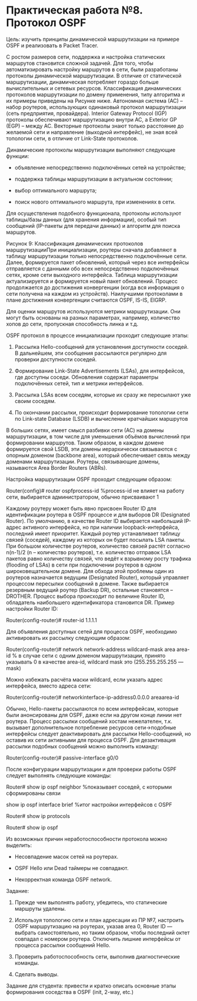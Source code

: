 # Практическая работа №8 . Протокол OSPF

Цель: изучить принципы динамической маршрутизации на примере OSPF и реализовать в Packet Tracer.

С ростом размеров сети, поддержка и настройка статических маршрутов становится сложной задачей. Для того, чтобы автоматизировать настройку маршрутов в сети, были разработаны протоколы динамической маршрутизации. В отличие от статической маршрутизации, динамическая потребляет гораздо больше вычислительных и сетевых ресурсов. Классификация динамических протоколов маршрутизации по домену применения, типу алгоритма и их примеры приведены на Рисунке ниже. Автономная система \(АС\) – набор роутеров, использующих одинаковый протокол маршрутизации \(сеть предприятия, провайдера\). Interior Gateway Protocol \(IGP\) протоколы обеспечивают маршрутизацию внутри АС, а Exterior GP \(EGP\) – между АС. Векторные протоколы знают только расстояние до желаемой сети и направление \(выходной интерфейс\), не зная всей топологии сети, в отличие от Link-State протоколов.

Динамические протоколы маршрутизации выполняют следующие функции:

* объявление непосредственно подключённых сетей на устройстве;

* поддержка таблицы маршрутизации в актуальном состоянии;

* выбор оптимального маршрута;

* поиск нового оптимального маршрута, при изменениях в сети.

Для осуществления подобного функционала, протоколы используют таблицы/базы данных \(для хранения информации\), особый тип сообщений \(IP-пакеты для передачи данных\) и алгоритм для поиска маршрутов.

Рисунок 9: Классификация динамических протоколов маршрутизацииПри инициализации, роутеры сначала добавляют в таблицу маршрутизации только непосредственно подключённые сети. Далее, формируется пакет обновлений, который через все интерфейсы отправляется с данными обо всех непосредственно подключённых сетях, кроме сети выходного интерфейса. Таблица маршрутизации актуализируется и формируется новый пакет обновлений. Процесс продолжается до достижения конвергенции \(когда вся информация о сети получена на каждом из устройств\). Наилучшими протоколами в плане достижения конвергенции считаются OSPF, IS-IS, EIGRP.

Для оценки маршрутов используются метрики маршрутизации. Они могут быть основаны на разных параметрах, например, количество хопов до сети, пропускная способность линка и т.д.

OSPF протокол в процессе инициализации проходит следующие этапы:

1. Рассылка Hello-сообщений для установления доступности соседей. В дальнейшем, эти сообщения рассылаются регулярно для проверки доступности соседей.

2. Формирование Link-State Advertisements \(LSAs\), для интерфейсов, где доступны соседи. Обновления содержат параметры подключённых сетей, тип и метрики интерфейсов.

3. Рассылка LSAs всем соседям, которые их сразу же пересылают уже своим соседям.

4. По окончании рассылки, происходит формирование топологии сети по Link-state Database \(LSDB\) и вычисление кратчайших маршрутов

В больших сетях, имеет смысл разбивки сети \(АС\) на домены маршрутизации, в том числе для уменьшения объёмов вычислений при формировании маршрутов. Таким образом, в каждом домене формируется свой LSDB, эти домены иерархически связываются с опорным доменом \(backbone area\), который обеспечивает связь между доменами маршрутизации. Роутеры, связывающие домены, называются Area Border Routers \(ABRs\).

Настройка маршрутизации OSPF проходит следующим образом:

Router\(config\)\# router ospfprocess-id %process-id не влияет на работу сети, выбирается администратором, обычно присваивают 1

Каждому роутеру может быть явно присвоен Router ID для идентификации роутера в OSPF процессе и для выборов DR \(Designated Router\). По умолчанию, в качестве Router ID выбирается наибольший IP-адрес активного интерфейса, но при наличии loopback-интерфейса, последний имеет приоритет. Каждый роутер устанавливает таблицу связей \(соседей\), каждому из которых он будет посылать LSA пакеты. При большом количестве роутеров, количество связей растёт согласно n\(n-1\)/2 \(n – количество роутеров\), т.е. количество отправок LSA пакетов равно количеству связей, что ведёт к взрывному росту трафика \(flooding of LSAs\) в сети при подключении роутеров в одном широковещательном домене. Для обхода этой проблемы один из роутеров назначается ведущим \(Designated Router\), который управляет процессом пересылки сообщений в домене. Также выбирается резервным ведущий роутер \(Backup DR\), остальные становятся – DROTHER. Процесс выбора происходит по величине Router ID, обладатель наибольшего идентификатора становится DR. Пример настройки Router ID:

Router\(config-router\)\# router-id 1.1.1.1

Для объявления доступных сетей для процесса OSPF, необходимо активировать их рассылку следующим образом:

Router\(config-router\)\# network network-address wildcard-mask area area-id % в случае сети с одним доменом маршрутизации, принято указывать 0 в качестве area-id, wildcard mask это \(255.255.255.255 — mask\)

Можно избежать расчёта маски wildcard, если указать адрес интерфейса, вместо адреса сети:

Router\(config-router\)\# networkinterface-ip-address0.0.0.0 areaarea-id

Обычно, Hello-пакеты рассылаются по всем интерфейсам, которые были анонсированы для OSPF, даже если на другом конце линии нет роутера. Процесс рассылки сообщений хостам нежелателен, т.к. вызывает дополнительное потребление ресурсов сети→подобные интерфейсы следует деактивировать для рассылки Hello-сообщений, но оставив их сети активными для процесса OSPF. Для дезактивация рассылки подобных сообщений можно выполнить команду:

Router\(config-router\)\# passive-interface g0/0

После конфигурации маршрутизации и для проверки работы OSPF следует выполнять следующие команды:

Router\# show ip ospf neighbor %показывает соседей, с которыми сформированы связи

show ip ospf interface brief %итог настройки интерфейсов с OSPF

Router\# show ip protocols

Router\# show ip ospf

Из возможных причин неработоспособности протокола можно выделить:

* Несовпадение масок сетей на роутерах.

* OSPF Hello или Dead таймеры не совпадают.

* Некорректная команда OSPF network.

Задание:

1. Прежде чем выполнять работу, убедитесь, что статические маршруты удалены.

2. Используя топологию сети и план адресации из ПР №7, настроить OSPF маршрутизацию на роутерах, указав area 0, Router ID — выбрать самостоятельно, но таким образом, чтобы последний октет совпадал с номером роутера. Отключить лишние интерфейсы от процесса рассылки сообщений Hello.

3. Проверить работоспособность сети, выполнив диагностические команды.

4. Сделать выводы.

Задание для студента: привести и кратко описать основные этапы формирования соседства в OSPF \(init, 2-way, etc.\)

 

